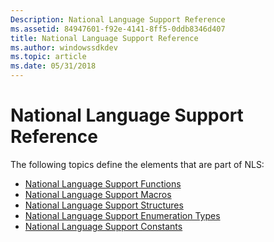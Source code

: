 ```yaml
---
Description: National Language Support Reference
ms.assetid: 84947601-f92e-4141-8ff5-0ddb8346d407
title: National Language Support Reference
ms.author: windowssdkdev
ms.topic: article
ms.date: 05/31/2018
---
```


# National Language Support Reference

The following topics define the elements that are part of NLS:

-   [National Language Support Functions](national-language-support-functions.md)
-   [National Language Support Macros](national-language-support-macros.md)
-   [National Language Support Structures](national-language-support-structures.md)
-   [National Language Support Enumeration Types](national-language-support-enumeration-types.md)
-   [National Language Support Constants](national-language-support-constants.md)

 

 



